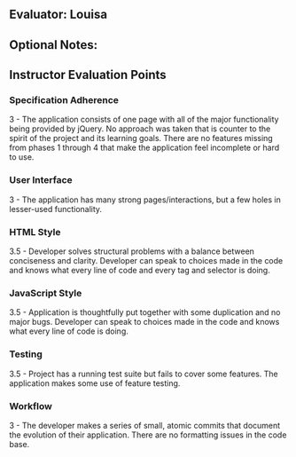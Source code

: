 ## Evaluator: Louisa

## Optional Notes:

## Instructor Evaluation Points

### Specification Adherence
3 - The application consists of one page with all of the major functionality being provided by jQuery. No approach was taken that is counter to the spirit of the project and its learning goals. There are no features missing from phases 1 through 4 that make the application feel incomplete or hard to use.

### User Interface
3 - The application has many strong pages/interactions, but a few holes in lesser-used functionality.

### HTML Style
3.5 - Developer solves structural problems with a balance between conciseness and clarity. Developer can speak to choices made in the code and knows what every line of code and every tag and selector is doing.

### JavaScript Style
3.5 - Application is thoughtfully put together with some duplication and no major bugs. Developer can speak to choices made in the code and knows what every line of code is doing.

### Testing
3.5 - Project has a running test suite but fails to cover some features. The application makes some use of feature testing.

### Workflow
3 - The developer makes a series of small, atomic commits that document the evolution of their application. There are no formatting issues in the code base.
